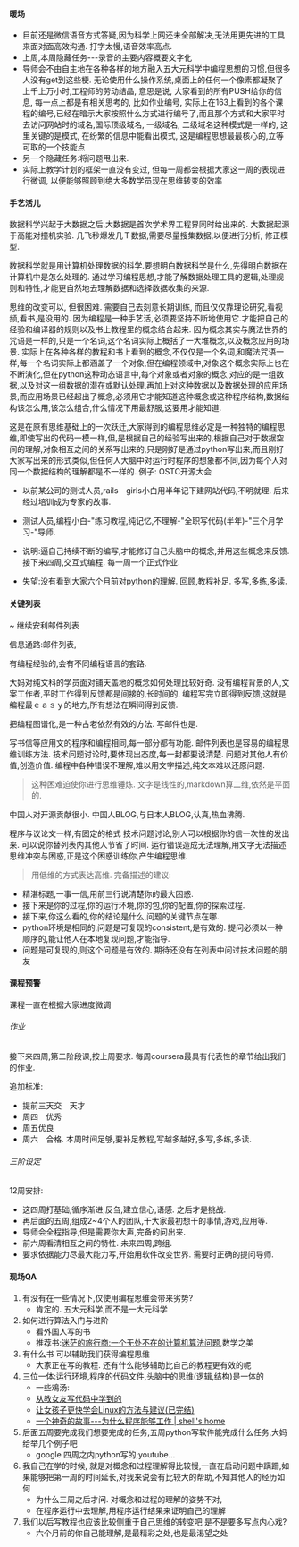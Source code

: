 #### 暖场

+ 目前还是微信语音方式答疑,因为科学上网还未全部解决,无法用更先进的工具来面对面高效沟通. 打字太慢,语音效率高点.
+ 上周,本周隐藏任务---录音的主要内容概要文字化
+ 导师会不由自主地在各种各样的地方融入五大元科学中编程思想的习惯,但很多人没有get到这些梗. 无论使用什么操作系统,桌面上的任何一个像素都凝聚了上千上万小时,工程师的劳动结晶, 意思是说, 大家看到的所有PUSH给你的信息, 每一点上都是有相关思考的, 比如作业编号, 实际上在163上看到的各个课程的编号,已经在暗示大家按照什么方式进行编号了,而且那个方式和大家平时去访问网站时的域名,国际顶级域名, 一级域名, 二级域名这种模式是一样的, 这里关键的是模式, 在纷繁的信息中能看出模式, 这是编程思想最最核心的,立等可取的一个技能点
+ 另一个隐藏任务:将问题甩出来.
+ 实际上教学计划的框架一直没有变过, 但每一周都会根据大家这一周的表现进行微调, 以便能够照顾到绝大多数学员现在思维转变的效率

#### 手艺活儿
数据科学兴起于大数据之后,大数据是首次学术界工程界同时给出来的. 大数据起源于高能对撞机实验. 几飞秒爆发几Ｔ数据,需要尽量搜集数据,以便进行分析, 修正模型. 

数据科学就是用计算机处理数据的科学.要想明白数据科学是什么,先得明白数据在计算机中是怎么处理的. 通过学习编程思想,才能了解数据处理工具的逻辑,处理规则和特性,才能更自然地去理解数据和选择数据收集的来源.

思维的改变可以, 但很困难. 需要自己去刻意长期训练, 而且仅仅靠理论研究,看视频,看书,是没用的. 因为编程是一种手艺活,必须要坚持不断地使用它.才能把自己的经验和编译器的规则以及书上教程里的概念结合起来. 
因为概念其实与魔法世界的咒语是一样的,只是一个名词,这个名词实际上概括了一大堆概念,以及概念应用的场景. 实际上在各种各样的教程和书上看到的概念,不仅仅是一个名词,和魔法咒语一样,每一个名词实际上都涵盖了一个对象,但在编程领域中,对象这个概念实际上也在不断演化,但在python这种动态语言中,每个对象或者对象的概念,对应的是一组数据,以及对这一组数据的潜在或默认处理,再加上对这种数据以及数据处理的应用场景,而应用场景已经超出了概念,必须用它才能知道这种概念或这种程序结构,数据结构该怎么用,该怎么组合,什么情况下用最舒服,这要用才能知道.

这是在原有思维基础上的一次跃迁,大家得到的编程思维必定是一种独特的编程思维,即使写出的代码一模一样,但,是根据自己的经验写出来的,根据自己对于数据空间的理解,对象相互之间的关系写出来的,只是刚好是通过python写出来,而且刚好大家写出来的形式类似,但任何人大脑中对运行时程序的想象都不同,因为每个人对同一个数据结构的理解都是不一样的.
例子:
OSTC开源大会
+ 以前某公司的测试人员,rails　girls小白用半年记下建网站代码,不明就理. 后来经过培训成为专家的故事.
+ 测试人员,编程小白-"练习教程,纯记忆,不理解-"全职写代码(半年)-"三个月学习-"导师.
+ 说明:逼自己持续不断的编写,才能修订自己头脑中的概念,并用这些概念来反馈.
接下来四周,交互式编程. 每一周一个正式作业.

+ 失望:没有看到大家六个月前对python的理解. 回顾,教程补足. 多写,多练,多读.

#### 关键列表

~ 继续安利邮件列表

信息通路:邮件列表,

有编程经验的,会有不同编程语言的套路.

大妈对纯文科的学员面对铺天盖地的概念如何处理比较好奇. 没有编程背景的人,文案工作者,平时工作得到反馈都是间接的,长时间的. 编程写完立即得到反馈,这就是编程最ｅａｓｙ的地方,所有想法在瞬间得到反馈.

把编程图谱化,是一种古老依然有效的方法. 写邮件也是.

写书信等应用文的程序和编程相同,每一部分都有功能. 邮件列表也是容易的编程思维训练方法. 技术问题讨论时,要体现出态度,每一封都要说清楚. 问题对其他人有价值,创造价值. 编程中各种错误不理解,难以用文字描述,纯文本难以还原问题.

> 这种困难迫使你进行思维锤炼.
文字是线性的,markdown算二维,依然是平面的.

中国人对开源贡献很小. 中国人BLOG,与日本人BLOG,认真,热血沸腾.

程序与议论文一样,有固定的格式 技术问题讨论,别人可以根据你的信一次性的发出来. 可以说你替列表内其他人节省了时间. 运行错误造成无法理解,用文字无法描述思维冲突与困惑,正是这个困惑训练你,产生编程思维.

> 用低维的方式表达高维.
完备描述的建议:

+ 精湛标题,一事一信,用前三行说清楚你的最大困惑.
+ 接下来是你的过程,你的运行环境,你的包,你的配置,你的探索过程.
+ 接下来,你这么看的,你的结论是什么,问题的关键节点在哪.
+ python环境是相同的,问题是可复现的consistent,是有效的. 提问必须以一种顺序的,能让他人在本地复现问题,才能指导.
+ 问题是可复现的,则这个问题是有效的.
期待还没有在列表中问过技术问题的朋友

#### 课程预警

课程一直在根据大家进度微调

###### 作业

接下来四周,第二阶段课,按上周要求. 每周coursera最具有代表性的章节给出我们的作业.

追加标准:

+ 提前三天交　天才　
+ 周四　优秀　
+ 周五优良　
+ 周六　合格.
本周时间足够,要补足教程,写越多越好,多写,多练,多读.

###### 三阶设定

12周安排:

+ 这四周打基础,循序渐进,反刍,建立信心,语感. 之后才是挑战.
+ 再后面的五周,组成2~4个人的团队,干大家最初想干的事情,游戏,应用等.
+ 导师会全程指导,但是需要你大声,完备的问出来.
+ 前六周看清相互之间的特性. 未来四周,跨组.
+ 要求依据能力尽最大能力写,开始用软件改变世界. 需要时正确的提问导师.

#### 现场QA

1. 有没有在一些情况下,仅使用编程思维会带来劣势?
    + 肯定的. 五大元科学,而不是一大元科学
2. 如何进行算法入门与进阶
    + 看外国人写的书
    + 推荐书:[迷茫的旅行商:一个无处不在的计算机算法问题](http://www.amazon.cn/gp/product/B00M2DL24Q/ref=fs_rd_1),数学之美
3. 有什么书 可以辅助我们获得编程思维
    + 大家正在写的教程. 还有什么能够辅助比自己的教程更有效的呢
4. 三位一体:运行环境,程序的代码文件,头脑中的思维(逻辑,结构)是一体的
    + 一些鳮汤:
    + [从教女友写代码中学到的](http://devrel.zoomquiet.io/data/20131024180017/index.html)
    + [让女孩子更快学会Linux的方法与建议(已完结)](http://devrel.zoomquiet.io/data/20130717115558/index.html)
    + [一个神奇的故事---为什么程序能够工作 | shell's home](http://devrel.zoomquiet.io/data/20140119092308/index.html)
5. 后面五周要完成我们想要完成的任务,五周python写软件能完成什么任务,大妈给举几个例子吧
    + google 四周之内python写的;youtube...
6. 我自己在学的时候, 就是对概念和过程理解得比较慢,一直在启动问题中蹒跚,如果能够把第一周的时间延长,对我来说会有比较大的帮助,不知其他人的经历如何
    + 为什么三周之后才问. 对概念和过程的理解的姿势不对,
    + 在程序运行中去理解,用程序运行结果来证明自己的理解
7. 我们以后写教程也应该比较侧重于自己思维的转变吧 是不是要多写点内心戏?
    + 六个月前的你自己能理解,是最精彩之处,也是最渴望之处
